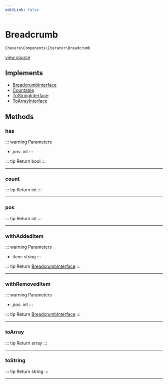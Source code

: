 ```yaml
---
editLink: false
---
```


# Breadcrumb

`Chevere\Components\Iterator\Breadcrumb`

[view source](https://github.com/chevere/chevere/blob/main/src/Chevere/Components/Iterator/Breadcrumb.php)

## Implements

- [BreadcrumbInterface](../../Interfaces/Iterator/BreadcrumbInterface.md)
- [Countable](https://www.php.net/manual/class.countable)
- [ToStringInterface](../../Interfaces/Common/ToStringInterface.md)
- [ToArrayInterface](../../Interfaces/Common/ToArrayInterface.md)

## Methods

### has

::: warning Parameters
- *pos*: int
:::

::: tip Return
bool
:::

---

### count

::: tip Return
int
:::

---

### pos

::: tip Return
int
:::

---

### withAddedItem

::: warning Parameters
- *item*: string
:::

::: tip Return
[BreadcrumbInterface](../../Interfaces/Iterator/BreadcrumbInterface.md)
:::

---

### withRemovedItem

::: warning Parameters
- *pos*: int
:::

::: tip Return
[BreadcrumbInterface](../../Interfaces/Iterator/BreadcrumbInterface.md)
:::

---

### toArray

::: tip Return
array
:::

---

### toString

::: tip Return
string
:::

---
